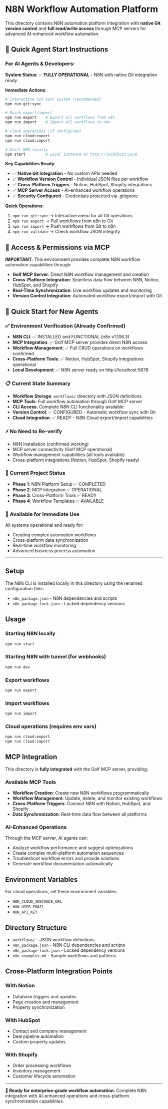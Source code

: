 # N8N Workflow Automation Platform

This directory contains N8N automation platform integration with **native Git version control** and **full read/write access** through MCP servers for advanced AI-enhanced workflow automation.

## 🚀 Quick Agent Start Instructions

### For AI Agents & Developers:

**System Status**: ✅ **FULLY OPERATIONAL** - N8N with native Git integration ready

**Immediate Actions**:
```bash
# Interactive Git sync system (recommended)
npm run git:sync

# Quick export/import
npm run export    # Export all workflows from n8n
npm run import    # Import all workflows to n8n

# Cloud operations (if configured)
npm run cloud:export
npm run cloud:import

# Start N8N locally
npm start         # Local instance at http://localhost:5678
```

**Key Capabilities Ready**:
- ✅ **Native Git Integration** - No custom APIs needed
- ✅ **Workflow Version Control** - Individual JSON files per workflow
- ✅ **Cross-Platform Triggers** - Notion, HubSpot, Shopify integrations
- ✅ **MCP Server Access** - AI-enhanced workflow operations
- ✅ **Security Configured** - Credentials protected via .gitignore

**Quick Operations**:
1. `npm run git:sync` → Interactive menu for all Git operations
2. `npm run export` → Pull workflows from n8n to Git
3. `npm run import` → Push workflows from Git to n8n
4. `npm run validate` → Check workflow JSON integrity

## 🔑 Access & Permissions via MCP

**IMPORTANT**: This environment provides complete N8N workflow automation capabilities through:
- **Golf MCP Server**: Direct N8N workflow management and creation
- **Cross-Platform Integration**: Seamless data flow between N8N, Notion, HubSpot, and Shopify
- **Real-Time Synchronization**: Live workflow updates and monitoring
- **Version Control Integration**: Automated workflow export/import with Git

## 🚀 Quick Start for New Agents

### ✅ Environment Verification (Already Confirmed)
- **N8N CLI**: ✅ INSTALLED and FUNCTIONAL (n8n v1.106.3)
- **MCP Integration**: ✅ Golf MCP server provides direct N8N access
- **Workflow Management**: ✅ Full CRUD operations on workflows confirmed  
- **Cross-Platform Tools**: ✅ Notion, HubSpot, Shopify integrations operational
- **Local Development**: ✅ N8N server ready on http://localhost:5678

### 📋 Current State Summary
- **Workflow Storage**: `workflows/` directory with JSON definitions
- **MCP Tools**: Full workflow automation through Golf MCP server
- **CLI Access**: Complete N8N CLI functionality available
- **Version Control**: ✅ CONFIGURED - Automatic workflow sync with Git
- **Cloud Integration**: ✅ READY - N8N Cloud export/import capabilities

### ⚡ No Need to Re-verify
- N8N installation (confirmed working)
- MCP server connectivity (Golf MCP operational)
- Workflow management capabilities (all tools available)
- Cross-platform integrations (Notion, HubSpot, Shopify ready)

### 🎯 Current Project Status
- **Phase 1**: N8N Platform Setup ✅ COMPLETED
- **Phase 2**: MCP Integration ✅ OPERATIONAL
- **Phase 3**: Cross-Platform Tools ✅ READY
- **Phase 4**: Workflow Templates ✅ AVAILABLE

### 🔄 Available for Immediate Use
All systems operational and ready for:
- Creating complex automation workflows
- Cross-platform data synchronization
- Real-time workflow monitoring
- Advanced business process automation

---

## Setup

The N8N CLI is installed locally in this directory using the renamed configuration files:
- `n8n_package.json` - N8N dependencies and scripts
- `n8n_package-lock.json` - Locked dependency versions

## Usage

### Starting N8N locally
```bash
npm run start
```

### Starting N8N with tunnel (for webhooks)
```bash
npm run dev
```

### Export workflows
```bash
npm run export
```

### Import workflows
```bash
npm run import
```

### Cloud operations (requires env vars)
```bash
npm run cloud:export
npm run cloud:import
```

## MCP Integration

This directory is **fully integrated** with the Golf MCP server, providing:

### Available MCP Tools
- **Workflow Creation**: Create new N8N workflows programmatically
- **Workflow Management**: Update, delete, and monitor existing workflows
- **Cross-Platform Triggers**: Connect N8N with Notion, HubSpot, and Shopify
- **Data Synchronization**: Real-time data flow between all platforms

### AI-Enhanced Operations
Through the MCP server, AI agents can:
- Analyze workflow performance and suggest optimizations
- Create complex multi-platform automation sequences
- Troubleshoot workflow errors and provide solutions
- Generate workflow documentation automatically

## Environment Variables

For cloud operations, set these environment variables:
- `N8N_CLOUD_INSTANCE_URL`
- `N8N_USER_EMAIL`
- `N8N_API_KEY`

## Directory Structure

- `workflows/` - JSON workflow definitions
- `n8n_package.json` - N8N CLI dependencies and scripts
- `n8n_package-lock.json` - Locked dependency versions
- `n8n_examples.md` - Sample workflows and patterns

## Cross-Platform Integration Points

### With Notion
- Database triggers and updates
- Page creation and management
- Property synchronization

### With HubSpot  
- Contact and company management
- Deal pipeline automation
- Custom property updates

### With Shopify
- Order processing workflows
- Inventory management
- Customer lifecycle automation

---

**🎯 Ready for enterprise-grade workflow automation**: Complete N8N integration with AI-enhanced operations and cross-platform synchronization capabilities.

